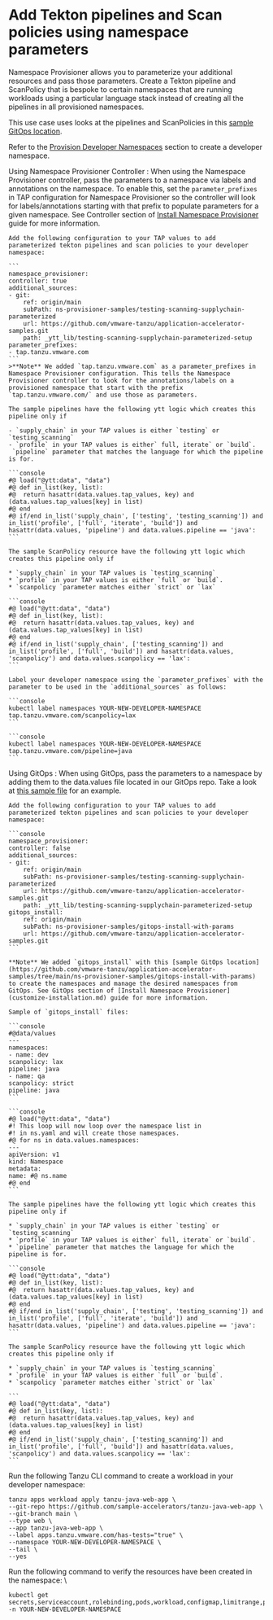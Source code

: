 # Add Tekton pipelines and Scan policies using namespace parameters

Namespace Provisioner allows you to parameterize your additional resources and pass those parameters. Create a Tekton pipeline and ScanPolicy that is bespoke to certain namespaces that are running workloads using a particular language stack instead of creating all the pipelines in all provisioned namespaces.

This use case uses looks at the pipelines and ScanPolicies in this [sample GitOps location](https://github.com/vmware-tanzu/application-accelerator-samples/tree/main/ns-provisioner-samples/testing-scanning-supplychain-parameterized).

Refer to the [Provision Developer Namespaces](provision-developer-ns.md) section to create a developer namespace.

Using Namespace Provisioner Controller
: When using the Namespace Provisioner controller, pass the parameters to a namespace via labels and annotations on the namespace. To enable this, set the `parameter_prefixes` in TAP configuration for Namespace Provisioner so the controller will look for labels/annotations starting with that prefix to populate parameters for a given namespace. See Controller section of [Install Namespace Provisioner](customize-installation.md) guide for more information.

    Add the following configuration to your TAP values to add parameterized tekton pipelines and scan policies to your developer namespace:

    ```
    namespace_provisioner:
    controller: true
    additional_sources:
    - git:
        ref: origin/main
        subPath: ns-provisioner-samples/testing-scanning-supplychain-parameterized
        url: https://github.com/vmware-tanzu/application-accelerator-samples.git
        path: _ytt_lib/testing-scanning-supplychain-parameterized-setup
    parameter_prefixes:
    - tap.tanzu.vmware.com
    ```
    >**Note** We added `tap.tanzu.vmware.com` as a parameter_prefixes in Namespace Provisioner configuration. This tells the Namespace Provisioner controller to look for the annotations/labels on a provisioned namespace that start with the prefix `tap.tanzu.vmware.com/` and use those as parameters.

    The sample pipelines have the following ytt logic which creates this pipeline only if

    - `supply_chain` in your TAP values is either `testing` or `testing_scanning`
    - `profile` in your TAP values is either` full, iterate` or `build`.
     `pipeline` parameter that matches the language for which the pipeline is for.

    ```console
    #@ load("@ytt:data", "data")
    #@ def in_list(key, list):
    #@  return hasattr(data.values.tap_values, key) and (data.values.tap_values[key] in list)
    #@ end
    #@ if/end in_list('supply_chain', ['testing', 'testing_scanning']) and in_list('profile', ['full', 'iterate', 'build']) and hasattr(data.values, 'pipeline') and data.values.pipeline == 'java':
    ```

    The sample ScanPolicy resource have the following ytt logic which creates this pipeline only if

    * `supply_chain` in your TAP values is `testing_scanning`
    * `profile` in your TAP values is either `full` or `build`.
    * `scanpolicy `parameter matches either `strict` or `lax`

    ```console
    #@ load("@ytt:data", "data")
    #@ def in_list(key, list):
    #@  return hasattr(data.values.tap_values, key) and (data.values.tap_values[key] in list)
    #@ end
    #@ if/end in_list('supply_chain', ['testing_scanning']) and in_list('profile', ['full', 'build']) and hasattr(data.values, 'scanpolicy') and data.values.scanpolicy == 'lax':
    ```

    Label your developer namespace using the `parameter_prefixes` with the parameter to be used in the `additional_sources` as follows:

    ```console
    kubectl label namespaces YOUR-NEW-DEVELOPER-NAMESPACE tap.tanzu.vmware.com/scanpolicy=lax
    ```

    ```console
    kubectl label namespaces YOUR-NEW-DEVELOPER-NAMESPACE tap.tanzu.vmware.com/pipeline=java
    ```

Using GitOps
: When using GitOps, pass the parameters to a namespace by adding them to the data.values file located in our GitOps repo. Take a look at [this sample file](https://github.com/vmware-tanzu/application-accelerator-samples/blob/main/ns-provisioner-samples/gitops-install-with-params/desired-namespaces.yaml#L7-L8) for an example.

    Add the following configuration to your TAP values to add parameterized tekton pipelines and scan policies to your developer namespace:

    ```console
    namespace_provisioner:
    controller: false
    additional_sources:
    - git:
        ref: origin/main
        subPath: ns-provisioner-samples/testing-scanning-supplychain-parameterized
        url: https://github.com/vmware-tanzu/application-accelerator-samples.git
        path: _ytt_lib/testing-scanning-supplychain-parameterized-setup
    gitops_install:
        ref: origin/main
        subPath: ns-provisioner-samples/gitops-install-with-params
        url: https://github.com/vmware-tanzu/application-accelerator-samples.git
    ```

    **Note** We added `gitops_install` with this [sample GitOps location](https://github.com/vmware-tanzu/application-accelerator-samples/tree/main/ns-provisioner-samples/gitops-install-with-params) to create the namespaces and manage the desired namespaces from GitOps. See GitOps section of [Install Namespace Provisioner](customize-installation.md) guide for more information.

    Sample of `gitops_install` files:

    ```console
    #@data/values
    ---
    namespaces:
    - name: dev
    scanpolicy: lax
    pipeline: java
    - name: qa
    scanpolicy: strict
    pipeline: java
    ```

    ```console
    #@ load("@ytt:data", "data")
    #! This loop will now loop over the namespace list in
    #! in ns.yaml and will create those namespaces.
    #@ for ns in data.values.namespaces:
    ---
    apiVersion: v1
    kind: Namespace
    metadata:
    name: #@ ns.name
    #@ end
    ```

    The sample pipelines have the following ytt logic which creates this pipeline only if

    * `supply_chain` in your TAP values is either `testing` or `testing_scanning`
    * `profile` in your TAP values is either` full, iterate` or `build`.
    * `pipeline` parameter that matches the language for which the pipeline is for.

    ```console
    #@ load("@ytt:data", "data")
    #@ def in_list(key, list):
    #@  return hasattr(data.values.tap_values, key) and (data.values.tap_values[key] in list)
    #@ end
    #@ if/end in_list('supply_chain', ['testing', 'testing_scanning']) and in_list('profile', ['full', 'iterate', 'build']) and hasattr(data.values, 'pipeline') and data.values.pipeline == 'java':
    ```

    The sample ScanPolicy resource have the following ytt logic which creates this pipeline only if

    * `supply_chain` in your TAP values is `testing_scanning`
    * `profile` in your TAP values is either `full` or `build`.
    * `scanpolicy `parameter matches either `strict` or `lax`

    ```
    #@ load("@ytt:data", "data")
    #@ def in_list(key, list):
    #@  return hasattr(data.values.tap_values, key) and (data.values.tap_values[key] in list)
    #@ end
    #@ if/end in_list('supply_chain', ['testing_scanning']) and in_list('profile', ['full', 'build']) and hasattr(data.values, 'scanpolicy') and data.values.scanpolicy == 'lax':
    ```

Run the following Tanzu CLI command to create a workload in your developer namespace:

```console
tanzu apps workload apply tanzu-java-web-app \
--git-repo https://github.com/sample-accelerators/tanzu-java-web-app \
--git-branch main \
--type web \
--app tanzu-java-web-app \
--label apps.tanzu.vmware.com/has-tests="true" \
--namespace YOUR-NEW-DEVELOPER-NAMESPACE \
--tail \
--yes
```

Run the following command to verify the resources have been created in the namespace: \

```console
kubectl get secrets,serviceaccount,rolebinding,pods,workload,configmap,limitrange,pipeline,scanpolicies -n YOUR-NEW-DEVELOPER-NAMESPACE
```

